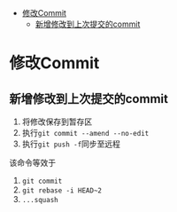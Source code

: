 - [修改Commit](#修改commit)
  - [新增修改到上次提交的commit](#新增修改到上次提交的commit)


修改Commit
===

新增修改到上次提交的commit
---

1. 将修改保存到暂存区
2. 执行`git commit --amend --no-edit`
3. 执行`git push -f`同步至远程

该命令等效于
1. `git commit`
2. `git rebase -i HEAD~2`
3. `...squash`
